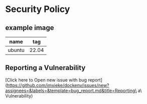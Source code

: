 # Security Policy

## example image

| name | tag          |
| ------- | ------------------ |
| ubuntu  | 22.04 |

## Reporting a Vulnerability
[Click here to Open new issue with bug report](https://github.com/imxieke/dockenv/issues/new?assignees=&labels=&template=bug_report.md&title=Reporting\ a\ Vulnerability)
